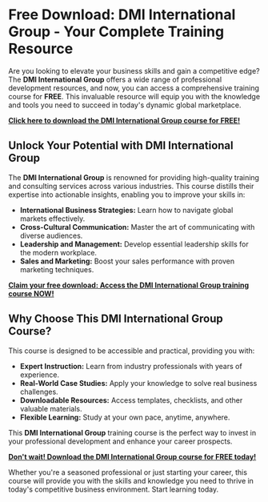 # Free Download: DMI International Group - Your Complete Training Resource

Are you looking to elevate your business skills and gain a competitive edge? The **DMI International Group** offers a wide range of professional development resources, and now, you can access a comprehensive training course for **FREE**. This invaluable resource will equip you with the knowledge and tools you need to succeed in today's dynamic global marketplace.

[**Click here to download the DMI International Group course for FREE!**](https://udemywork.com/dmi-international-group)

## Unlock Your Potential with DMI International Group

The **DMI International Group** is renowned for providing high-quality training and consulting services across various industries. This course distills their expertise into actionable insights, enabling you to improve your skills in:

*   **International Business Strategies:** Learn how to navigate global markets effectively.
*   **Cross-Cultural Communication:** Master the art of communicating with diverse audiences.
*   **Leadership and Management:** Develop essential leadership skills for the modern workplace.
*   **Sales and Marketing:** Boost your sales performance with proven marketing techniques.

[**Claim your free download: Access the DMI International Group training course NOW!**](https://udemywork.com/dmi-international-group)

## Why Choose This DMI International Group Course?

This course is designed to be accessible and practical, providing you with:

*   **Expert Instruction:** Learn from industry professionals with years of experience.
*   **Real-World Case Studies:** Apply your knowledge to solve real business challenges.
*   **Downloadable Resources:** Access templates, checklists, and other valuable materials.
*   **Flexible Learning:** Study at your own pace, anytime, anywhere.

This **DMI International Group** training course is the perfect way to invest in your professional development and enhance your career prospects.

[**Don't wait! Download the DMI International Group course for FREE today!**](https://udemywork.com/dmi-international-group)

Whether you're a seasoned professional or just starting your career, this course will provide you with the skills and knowledge you need to thrive in today's competitive business environment. Start learning today.
